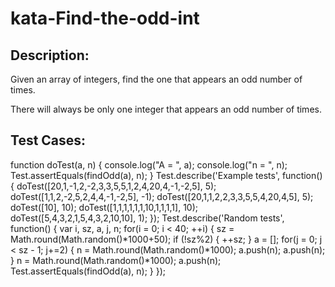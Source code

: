 # kata-Find-the-odd-int

Description:
-
Given an array of integers, find the one that appears an odd number of times.

There will always be only one integer that appears an odd number of times.










Test Cases:
-
function doTest(a, n) {
  console.log("A = ", a);
  console.log("n = ", n);
  Test.assertEquals(findOdd(a), n);
}
Test.describe('Example tests', function() {
  doTest([20,1,-1,2,-2,3,3,5,5,1,2,4,20,4,-1,-2,5], 5);
  doTest([1,1,2,-2,5,2,4,4,-1,-2,5], -1);
  doTest([20,1,1,2,2,3,3,5,5,4,20,4,5], 5);
  doTest([10], 10);
  doTest([1,1,1,1,1,1,10,1,1,1,1], 10);
  doTest([5,4,3,2,1,5,4,3,2,10,10], 1);
});
Test.describe('Random tests', function() {
  var i, sz, a, j, n;
  for(i = 0; i < 40; ++i) {
    sz = Math.round(Math.random()*1000+50);
    if (!sz%2) {
      ++sz;
    }
    a = [];
    for(j = 0; j < sz - 1; j+=2) {
      n = Math.round(Math.random()*1000);
      a.push(n);
      a.push(n);
    }
    n = Math.round(Math.random()*1000);
    a.push(n);
    Test.assertEquals(findOdd(a), n);
  }
});
